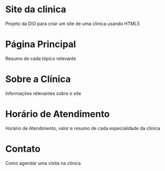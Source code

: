 # Site da clinica
Projeto da DIO para criar um site de uma clínica usando HTML5
# Página Principal
Resumo de cada tópico relevante 
# Sobre a Clínica
Informações relevantes sobre o site
# Horário de Atendimento
Horário de Atendimento, valor e resumo de cada especialidade da clínica
# Contato
Como agendar uma visita na clínica

